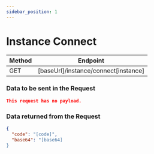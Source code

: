 ```yaml
---
sidebar_position: 1
---
```


# Instance Connect

| Method | Endpoint                                  |
| ------ | ----------------------------------------- |
| GET    | [baseUrl]/instance/connect[instance] |

### Data to be sent in the Request

```json title=Payload
This request has no payload.
```

### Data returned from the Request

```json title=Result
{
  "code": "[code]",
  "base64": "[base64]
}
```
